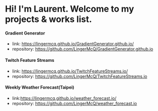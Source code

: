 # Hi! I'm Laurent. Welcome to my projects & works list.

#### Gradient Generator
- link: https://lingermcq.github.io/GradientGenerator.github.io/
- repository: https://github.com/LingerMcQ/GradientGenerator.github.io

#### Twitch Feature Streams
- link: https://lingermcq.github.io/TwitchFeatureStreams.io/
- repository: https://github.com/LingerMcQ/TwitchFeatureStreams.io

#### Weekly Weather Forecast(Taipei)
- link:https://lingermcq.github.io/weather_forecast.io/
- repository: https://github.com/LingerMcQ/weather_forecast.io
